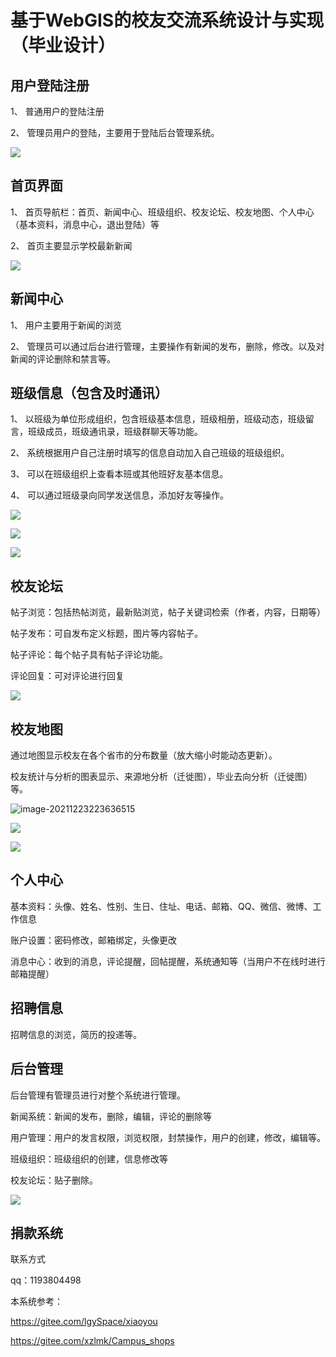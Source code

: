 # 基于WebGIS的校友交流系统设计与实现（毕业设计）



## 用户登陆注册

1、 普通用户的登陆注册

2、 管理员用户的登陆，主要用于登陆后台管理系统。

![](https://i.bmp.ovh/imgs/2021/12/ae07e1407928dc63.png)

## 首页界面

1、 首页导航栏：首页、新闻中心、班级组织、校友论坛、校友地图、个人中心（基本资料，消息中心，退出登陆）等

2、 首页主要显示学校最新新闻

![](https://i.bmp.ovh/imgs/2021/12/e6598dc1718950b8.png)

## 新闻中心

1、 用户主要用于新闻的浏览

2、 管理员可以通过后台进行管理，主要操作有新闻的发布，删除，修改。以及对新闻的评论删除和禁言等。

## 班级信息（包含及时通讯）

1、 以班级为单位形成组织，包含班级基本信息，班级相册，班级动态，班级留言，班级成员，班级通讯录，班级群聊天等功能。

2、 系统根据用户自己注册时填写的信息自动加入自己班级的班级组织。

3、 可以在班级组织上查看本班或其他班好友基本信息。

4、 可以通过班级录向同学发送信息，添加好友等操作。

![](https://i.bmp.ovh/imgs/2021/12/59b97933a7832e85.png)

![](https://i.bmp.ovh/imgs/2021/12/f9cebf55d591368e.png)

![](https://i.bmp.ovh/imgs/2021/12/134a5f1b6a660a3a.png)



## 校友论坛

帖子浏览：包括热帖浏览，最新贴浏览，帖子关键词检索（作者，内容，日期等）

帖子发布：可自发布定义标题，图片等内容帖子。

帖子评论：每个帖子具有帖子评论功能。

评论回复：可对评论进行回复

![](https://i.bmp.ovh/imgs/2021/12/7aa84ee7db2f4d86.png)

## 校友地图

通过地图显示校友在各个省市的分布数量（放大缩小时能动态更新）。

校友统计与分析的图表显示、来源地分析（迁徙图），毕业去向分析（迁徙图）等。

![image-20211223223636515](C:\Users\刘冬冬\AppData\Roaming\Typora\typora-user-images\image-20211223223636515.png)

![](https://i.bmp.ovh/imgs/2021/12/91ef35cbccb55229.png)

![](https://i.bmp.ovh/imgs/2021/12/bad9d62b1615a528.png)

## 个人中心

基本资料：头像、姓名、性别、生日、住址、电话、邮箱、QQ、微信、微博、工作信息

账户设置：密码修改，邮箱绑定，头像更改

消息中心：收到的消息，评论提醒，回帖提醒，系统通知等（当用户不在线时进行邮箱提醒）

 

## 招聘信息

招聘信息的浏览，简历的投递等。

 

## 后台管理

后台管理有管理员进行对整个系统进行管理。

新闻系统：新闻的发布，删除，编辑，评论的删除等

用户管理：用户的发言权限，浏览权限，封禁操作，用户的创建，修改，编辑等。

班级组织：班级组织的创建，信息修改等

校友论坛：贴子删除。

![](https://i.bmp.ovh/imgs/2021/12/c2507643442214d7.png)

## 捐款系统





联系方式

qq：1193804498

本系统参考：

https://gitee.com/lgySpace/xiaoyou

https://gitee.com/xzlmk/Campus_shops